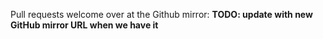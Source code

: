 Pull requests welcome over at the Github mirror: __TODO: update with new GitHub mirror URL when we have it__